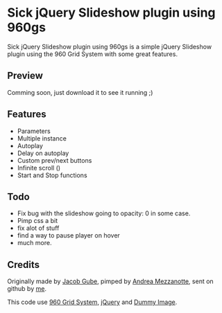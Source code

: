 Sick jQuery Slideshow plugin using 960gs
========================================

Sick jQuery Slideshow plugin using 960gs is a simple jQuery Slideshow plugin using the 960 Grid System with some great features.

Preview
-------

Comming soon, just download it to see it running ;)

Features
--------

* Parameters
* Multiple instance
* Autoplay
* Delay on autoplay
* Custom prev/next buttons
* Infinite scroll ()
* Start and Stop functions

Todo
----

* Fix bug with the slideshow going to opacity: 0 in some case.
* Pimp css a bit
* fix alot of stuff
* find a way to pause player on hover
* much more.

Credits
-------

Originally made by [Jacob Gube](http://sixrevisions.com/tutorials/javascript_tutorial/create-a-slick-and-accessible-slideshow-using-jquery/), pimped by [Andrea Mezzanotte](http://www.offcode.it/javascript/slideshow/), sent on github by [me](http://www.gableroux.com/).

This code use [960 Grid System](http://www.960.gs), [jQuery](http://www.jquery.com) and [Dummy Image](http://www.dummyimage.com/).
